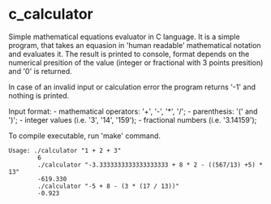 # c_calculator

Simple mathematical equations evaluator in C language.
It is a simple program, that takes an equasion in 'human readable'
mathematical notation and evaluates it. The result is printed to console,
format depends on the numerical presition of the value (integer or fractional
with 3 points presition) and '0' is returned.

In case of an invalid input or calculation error the program returns '-1' and
nothing is printed.

Input format:
	- mathematical operators: '+', '-', '*', '/';
	- parenthesis: '(' and ')';
	- integer values (i.e. '3', '14', '159');
	- fractional numbers (i.e. '3.14159');

To compile executable, run 'make' command.

```
Usage: ./calculator "1 + 2 + 3"
		6
		./calculator "-3.3333333333333333333 + 8 * 2 - ((567/13) +5) * 13"
		-619.330
		./calculator "-5 + 8 - (3 * (17 / 13))"
		-0.923
```

